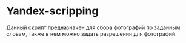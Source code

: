 # Yandex-scripping
Данный скрипт предназначен для сбора фотографий по заданным словам, также в нем можно задать разрешения для фотографий.
